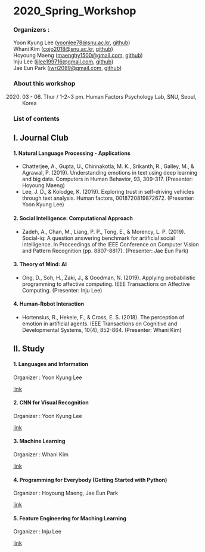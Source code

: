 # 2020_Spring_Workshop
### Organizers : 
Yoon Kyung Lee (yoonlee78@snu.ac.kr, [github](https://github.com/yoonlee78)) <br>
Whani Kim (cojo2018@snu.ac.kr, [github](https://github.com/domeis))<br>
Hoyoung Maeng (maenghy1500@gmail.com, [github](https://github.com/Hoyoung-Maeng)) <br>
Inju Lee (ijlee199716@gmail.com, [github](https://github.com/Inju0716)) <br>
Jae Eun Park (iwri2089@gmail.com, [github](https://github.com/JPark11)) <br>

### About this workshop

2020. 03 - 06. 
Thur / 1-2~3 pm. 
Human Factors Psychology Lab, SNU, Seoul, Korea

### List of contents

## I. Journal Club

#### 1. Natural Language Processing - Applications
- Chatterjee, A., Gupta, U., Chinnakotla, M. K., Srikanth, R., Galley, M., & Agrawal, P. (2019). Understanding emotions in text using deep learning and big data. Computers in Human Behavior, 93, 309-317. (Presenter: Hoyoung Maeng)
- Lee, J. D., & Kolodge, K. (2019). Exploring trust in self-driving vehicles through text analysis. Human factors, 0018720819872672. (Presenter: Yoon Kyung Lee)

#### 2. Social Intelligence: Computational Approach
- Zadeh, A., Chan, M., Liang, P. P., Tong, E., & Morency, L. P. (2019). Social-iq: A question answering benchmark for artificial social intelligence. In Proceedings of the IEEE Conference on Computer Vision and Pattern Recognition (pp. 8807-8817). (Presenter: Jae Eun Park)

#### 3. Theory of Mind: AI
- Ong, D., Soh, H., Zaki, J., & Goodman, N. (2019). Applying probabilistic programming to affective computing. IEEE Transactions on Affective Computing. (Presenter: Inju Lee)

#### 4. Human-Robot Interaction
- Hortensius, R., Hekele, F., & Cross, E. S. (2018). The perception of emotion in artificial agents. IEEE Transactions on Cognitive and Developmental Systems, 10(4), 852-864. (Presenter: Whani Kim)

## II. Study

#### 1. Languages and Information
Organizer : Yoon Kyung Lee 

[link](https://web.stanford.edu/class/cs124/)

#### 2. CNN for Visual Recognition 
Organizer : Yoon Kyung Lee 

[link](http://cs231n.stanford.edu/)

#### 3. Machine Learning
Organizer : Whani Kim

[link](https://www.coursera.org/learn/machine-learning)

#### 4. Programming for Everybody (Getting Started with Python)
Organizer : Hoyoung Maeng, Jae Eun Park

[link](https://www.coursera.org/learn/python?)

#### 5. Feature Engineering for Maching Learning 
Organizer : Inju Lee

[link](https://www.amazon.com/Feature-Engineering-Machine-Learning-Principles/dp/1491953241)

